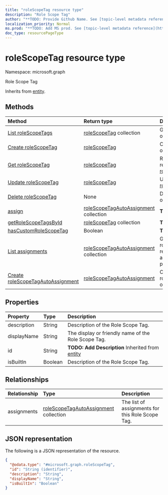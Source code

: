 ```yaml
---
title: "roleScopeTag resource type"
description: "Role Scope Tag"
author: "**TODO: Provide Github Name. See [topic-level metadata reference](https://msgo.azurewebsites.net/add/document/guidelines/metadata.html#topic-level-metadata)**"
localization_priority: Normal
ms.prod: "**TODO: Add MS prod. See [topic-level metadata reference](https://msgo.azurewebsites.net/add/document/guidelines/metadata.html#topic-level-metadata)**"
doc_type: resourcePageType
---
```


# roleScopeTag resource type

Namespace: microsoft.graph



Role Scope Tag


Inherits from [entity](../resources/entity.md).

## Methods
|Method|Return type|Description|
|:---|:---|:---|
|[List roleScopeTags](../api/rolescopetag-list.md)|[roleScopeTag](../resources/rolescopetag.md) collection|Get a list of the [roleScopeTag](../resources/rolescopetag.md) objects and their properties.|
|[Create roleScopeTag](../api/rolescopetag-create.md)|[roleScopeTag](../resources/rolescopetag.md)|Create a new [roleScopeTag](../resources/rolescopetag.md) object.|
|[Get roleScopeTag](../api/rolescopetag-get.md)|[roleScopeTag](../resources/rolescopetag.md)|Read the properties and relationships of a [roleScopeTag](../resources/rolescopetag.md) object.|
|[Update roleScopeTag](../api/rolescopetag-update.md)|[roleScopeTag](../resources/rolescopetag.md)|Update the properties of a [roleScopeTag](../resources/rolescopetag.md) object.|
|[Delete roleScopeTag](../api/rolescopetag-delete.md)|None|Deletes a [roleScopeTag](../resources/rolescopetag.md) object.|
|[assign](../api/rolescopetag-assign.md)|[roleScopeTagAutoAssignment](../resources/rolescopetagautoassignment.md) collection|**TODO: Add Description**|
|[getRoleScopeTagsById](../api/rolescopetag-getrolescopetagsbyid.md)|[roleScopeTag](../resources/rolescopetag.md) collection|**TODO: Add Description**|
|[hasCustomRoleScopeTag](../api/rolescopetag-hascustomrolescopetag.md)|Boolean|**TODO: Add Description**|
|[List assignments](../api/rolescopetag-list-assignments.md)|[roleScopeTagAutoAssignment](../resources/rolescopetagautoassignment.md) collection|Get the roleScopeTagAutoAssignment resources from the assignments navigation property.|
|[Create roleScopeTagAutoAssignment](../api/rolescopetag-post-assignments.md)|[roleScopeTagAutoAssignment](../resources/rolescopetagautoassignment.md)|Create a new roleScopeTagAutoAssignment object.|

## Properties
|Property|Type|Description|
|:---|:---|:---|
|description|String|Description of the Role Scope Tag.|
|displayName|String|The display or friendly name of the Role Scope Tag.|
|id|String|**TODO: Add Description** Inherited from [entity](../resources/entity.md)|
|isBuiltIn|Boolean|Description of the Role Scope Tag.|

## Relationships
|Relationship|Type|Description|
|:---|:---|:---|
|assignments|[roleScopeTagAutoAssignment](../resources/rolescopetagautoassignment.md) collection|The list of assignments for this Role Scope Tag.|

## JSON representation
The following is a JSON representation of the resource.
<!-- {
  "blockType": "resource",
  "keyProperty": "id",
  "@odata.type": "microsoft.graph.roleScopeTag",
  "baseType": "microsoft.graph.entity",
  "openType": false
}
-->
``` json
{
  "@odata.type": "#microsoft.graph.roleScopeTag",
  "id": "String (identifier)",
  "description": "String",
  "displayName": "String",
  "isBuiltIn": "Boolean"
}
```

